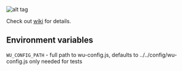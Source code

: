 ![alt tag](https://systemapic.com/wp-content/uploads/2013/08/bbox.png)

Check out [wiki](https://github.com/systemapic/systemapic.js/wiki) for details.

## Environment variables

`WU_CONFIG_PATH`   - full path to wu-config.js, defaults to
                     ../../config/wu-config.js
                     only needed for tests

